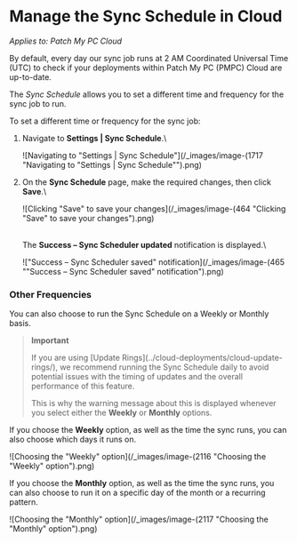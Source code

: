 # Manage the Sync Schedule in Cloud

_Applies to: Patch My PC Cloud_

By default, every day our sync job runs at 2 AM Coordinated Universal Time (UTC) to check if your deployments within Patch My PC (PMPC) Cloud are up-to-date.

The _Sync Schedule_ allows you to set a different time and frequency for the sync job to run.

To set a different time or frequency for the sync job:

1.  Navigate to **Settings | Sync Schedule**.\\

    ![Navigating to "Settings | Sync Schedule"](/_images/image-(1717 "Navigating to \"Settings | Sync Schedule\"").png)
2.  On the **Sync Schedule** page, make the required changes, then click **Save**.\\

    ![Clicking "Save" to save your changes](/_images/image-(464 "Clicking \"Save\" to save your changes").png)

    \
    The **Success – Sync Scheduler updated** notification is displayed.\\

    !["Success – Sync Scheduler saved" notification](/_images/image-(465 "\"Success – Sync Scheduler saved\" notification").png)

### Other Frequencies

You can also choose to run the Sync Schedule on a Weekly or Monthly basis.

> **Important**
>
> If you are using \[Update Rings]\(../cloud-deployments/cloud-update-rings/), we recommend running the Sync Schedule daily to avoid potential issues with the timing of updates and the overall performance of this feature.
>
> This is why the warning message about this is displayed whenever you select either the **Weekly** or **Monthly** options.

If you choose the **Weekly** option, as well as the time the sync runs, you can also choose which days it runs on.

![Choosing the "Weekly" option](/_images/image-(2116 "Choosing the \"Weekly\" option").png)

If you choose the **Monthly** option, as well as the time the sync runs, you can also choose to run it on a specific day of the month or a recurring pattern.

![Choosing the "Monthly" option](/_images/image-(2117 "Choosing the \"Monthly\" option").png)